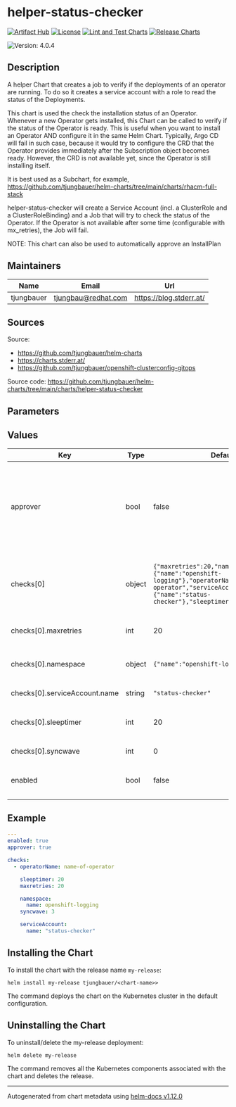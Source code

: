 

# helper-status-checker

  [![Artifact Hub](https://img.shields.io/endpoint?url=https://artifacthub.io/badge/repository/openshift-bootstraps)](https://artifacthub.io/packages/search?repo=openshift-bootstraps)
  [![License](https://img.shields.io/badge/License-Apache_2.0-blue.svg)](https://opensource.org/licenses/Apache-2.0)
  [![Lint and Test Charts](https://github.com/tjungbauer/helm-charts/actions/workflows/lint_and_test_charts.yml/badge.svg)](https://github.com/tjungbauer/helm-charts/actions/workflows/lint_and_test_charts.yml)
  [![Release Charts](https://github.com/tjungbauer/helm-charts/actions/workflows/release.yml/badge.svg)](https://github.com/tjungbauer/helm-charts/actions/workflows/release.yml)

  ![Version: 4.0.4](https://img.shields.io/badge/Version-4.0.4-informational?style=flat-square)

 

  ## Description

  A helper Chart that creates a job to verify if the deployments of an operator are running. To do so it creates a service account with a role to read the status of the Deployments.

This chart is used the check the installation status of an Operator.
Whenever a new Operator gets installed, this Chart can be called to verify if the status of the Operator is ready.
This is useful when you want to install an Operator AND configure it in the same Helm Chart. Typically, Argo CD will fail in such case,
because it would try to configure the CRD that the Operator provides immediately after the Subscription object becomes ready. However,
the CRD is not available yet, since the Operator is still installing itself.

It is best used as a Subchart, for example, https://github.com/tjungbauer/helm-charts/tree/main/charts/rhacm-full-stack

helper-status-checker will create a Service Account (incl. a ClusterRole and a ClusterRoleBinding) and a Job that will try to check the status of the Operator. If the Operator is not available after some time (configurable with mx_retries), the Job will fail.

NOTE: This chart can also be used to automatically approve an InstallPlan

## Maintainers

| Name | Email | Url |
| ---- | ------ | --- |
| tjungbauer | <tjungbau@redhat.com> | <https://blog.stderr.at/> |

## Sources
Source:
* <https://github.com/tjungbauer/helm-charts>
* <https://charts.stderr.at/>
* <https://github.com/tjungbauer/openshift-clusterconfig-gitops>

Source code: https://github.com/tjungbauer/helm-charts/tree/main/charts/helper-status-checker

## Parameters

## Values

| Key | Type | Default | Description |
|-----|------|---------|-------------|
| approver | bool | false | Enable automatic approval of an InstallPlan. Useful if the installation must be approved manually and you want to initially deploy the Operator using GitOps. |
| checks[0] | object | `{"maxretries":20,"namespace":{"name":"openshift-logging"},"operatorName":"name-of-operator","serviceAccount":{"name":"status-checker"},"sleeptimer":20,"syncwave":3}` | Name of operator to check. Use the value of the currentCSV (packagemanifest) but WITHOUT the version !! |
| checks[0].maxretries | int | 20 | Maximum number of retries before the checks will fail |
| checks[0].namespace | object | `{"name":"openshift-logging"}` | Namespace where the status-checker Job shall be scheduled. |
| checks[0].serviceAccount.name | string | `"status-checker"` | Name of the Service Account. |
| checks[0].sleeptimer | int | 20 | If the Operator is not yet ready wait this amount of seconds. |
| checks[0].syncwave | int | 0 | Syncwave for the status-check Job |
| enabled | bool | false | Enable or disable the status-checker configuration |

## Example

```yaml
---
enabled: true
approver: true

checks:
  - operatorName: name-of-operator

    sleeptimer: 20
    maxretries: 20

    namespace:
      name: openshift-logging
    syncwave: 3

    serviceAccount:
      name: "status-checker"
```

## Installing the Chart

To install the chart with the release name `my-release`:

```console
helm install my-release tjungbauer/<chart-name>>
```

The command deploys the chart on the Kubernetes cluster in the default configuration.

## Uninstalling the Chart

To uninstall/delete the my-release deployment:

```console
helm delete my-release
```

The command removes all the Kubernetes components associated with the chart and deletes the release.

----------------------------------------------
Autogenerated from chart metadata using [helm-docs v1.12.0](https://github.com/norwoodj/helm-docs/releases/v1.12.0)
